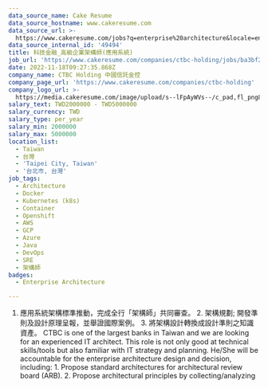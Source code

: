 ```yaml
---
data_source_name: Cake Resume
data_source_hostname: www.cakeresume.com
data_source_url: >-
  https://www.cakeresume.com/jobs?q=enterprise%20architecture&locale=en&range%5Bsalary_range%5D%5Bmin%5D=1000000
data_source_internal_id: '49494'
title: 科技金融_高級企業架構師(應用系統)
job_url: 'https://www.cakeresume.com/companies/ctbc-holding/jobs/ba3bf2'
date: 2022-11-18T09:27:35.868Z
company_name: CTBC Holding 中國信託金控
company_page_url: 'https://www.cakeresume.com/companies/ctbc-holding'
company_logo_url: >-
  https://media.cakeresume.com/image/upload/s--lFpAyWVs--/c_pad,fl_png8,h_200,w_200/v1564465077/jaahzogkgdfd5ydubryd.png
salary_text: TWD2000000 - TWD5000000
salary_currency: TWD
salary_type: per_year
salary_min: 2000000
salary_max: 5000000
location_list:
  - Taiwan
  - 台灣
  - 'Taipei City, Taiwan'
  - '台北市, 台灣'
job_tags:
  - Architecture
  - Docker
  - Kubernetes (k8s)
  - Container
  - Openshift
  - AWS
  - GCP
  - Azure
  - Java
  - DevOps
  - SRE
  - 架構師
badges:
  - Enterprise Architecture

---
```


1. 應用系統架構標準推動，完成全行「架構師」共同審查。 2. 架構規劃; 開發準則及設計原理呈報，並舉證國際案例。 3. 將架構設計轉換成設計準則之知識資產。 CTBC is one of the largest banks in Taiwan and we are looking for an experienced IT architect. This role is not only good at technical skills/tools but also familiar with IT strategy and planning. He/She will be accountable for the enterprise architecture design and decision, including: 1. Propose standard architectures for architectural review board (ARB). 2. Propose architectural principles by collecting/analyzing